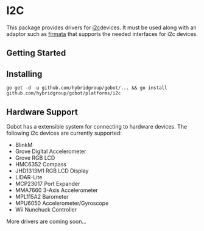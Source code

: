 # I2C

This package provides drivers for [i2c](https://en.wikipedia.org/wiki/I%C2%B2C)devices. It must be used along with an adaptor such as [firmata](https://github.com/hybridgroup/gobot/platforms/firmata) that supports the needed interfaces for i2c devices.

## Getting Started

## Installing
```
go get -d -u github.com/hybridgroup/gobot/... && go install github.com/hybridgroup/gobot/platforms/i2c
```

## Hardware Support
Gobot has a extensible system for connecting to hardware devices. The following i2c devices are currently supported:

- BlinkM
- Grove Digital Accelerometer
- Grove RGB LCD
- HMC6352 Compass
- JHD1313M1 RGB LCD Display
- LIDAR-Lite
- MCP23017 Port Expander
- MMA7660 3-Axis Accelerometer
- MPL115A2 Barometer
- MPU6050 Accelerometer/Gyroscope
- Wii Nunchuck Controller

More drivers are coming soon...
